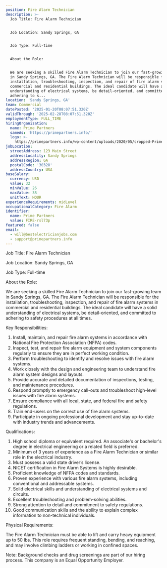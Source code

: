 ```yaml
---
position: Fire Alarm Technician
description: >-
  Job Title: Fire Alarm Technician


  Job Location: Sandy Springs, GA


  Job Type: Full-time


  About the Role:


  We are seeking a skilled Fire Alarm Technician to join our fast-growing team
  in Sandy Springs, GA. The Fire Alarm Technician will be responsible for the
  installation, troubleshooting, inspection, and repair of fire alarm systems in
  commercial and residential buildings. The ideal candidate will have a solid
  understanding of electrical systems, be detail-oriented, and committed to
  adhering to s...
location: 'Sandy Springs, GA'
team: Commercial
datePosted: '2025-01-20T08:07:51.320Z'
validThrough: '2025-02-28T08:07:51.320Z'
employmentType: FULL_TIME
hiringOrganization:
  name: Prime Partners
  sameAs: 'https://primepartners.info/'
  logo: >-
    https://primepartners.info/wp-content/uploads/2020/05/cropped-Prime-Partners-Logo-NO-BG-1-1.png
jobLocation:
  streetAddress: 123 Main Street
  addressLocality: Sandy Springs
  addressRegion: GA
  postalCode: '30328'
  addressCountry: USA
baseSalary:
  currency: USD
  value: 32
  minValue: 26
  maxValue: 38
  unitText: HOUR
experienceRequirements: midLevel
occupationalCategory: Fire Alarm
identifier:
  name: Prime Partners
  value: FIRE-rsl73p
featured: false
email:
  - will@bestelectricianjobs.com
  - support@primepartners.info
---
```




Job Title: Fire Alarm Technician

Job Location: Sandy Springs, GA

Job Type: Full-time

About the Role:

We are seeking a skilled Fire Alarm Technician to join our fast-growing team in Sandy Springs, GA. The Fire Alarm Technician will be responsible for the installation, troubleshooting, inspection, and repair of fire alarm systems in commercial and residential buildings. The ideal candidate will have a solid understanding of electrical systems, be detail-oriented, and committed to adhering to safety procedures at all times.

Key Responsibilities:

1. Install, maintain, and repair fire alarm systems in accordance with National Fire Protection Association (NFPA) codes.
2. Inspect, test, and repair fire alarm equipment and system components regularly to ensure they are in perfect working condition.
3. Perform troubleshooting to identify and resolve issues with fire alarm systems.
4. Work closely with the design and engineering team to understand fire alarm system designs and layouts.
5. Provide accurate and detailed documentation of inspections, testing, and maintenance procedures.
6. Respond promptly to emergency call-outs and troubleshoot high-level issues with fire alarm systems.
7. Ensure compliance with all local, state, and federal fire and safety regulations.
8. Train end-users on the correct use of fire alarm systems.
9. Participate in ongoing professional development and stay up-to-date with industry trends and advancements.

Qualifications:

1. High school diploma or equivalent required. An associate's or bachelor's degree in electrical engineering or a related field is preferred.
2. Minimum of 3 years of experience as a Fire Alarm Technician or similar role in the electrical industry.
3. Must possess a valid state driver’s license.
4. NICET certification in Fire Alarm Systems is highly desirable.
5. Proficient knowledge of NFPA codes and standards.
6. Proven experience with various fire alarm systems, including conventional and addressable systems.
7. Solid electrical skills and understanding of electrical systems and circuits.
8. Excellent troubleshooting and problem-solving abilities.
9. Strong attention to detail and commitment to safety regulations.
10. Good communication skills and the ability to explain complex information to non-technical individuals.

Physical Requirements:

The Fire Alarm Technician must be able to lift and carry heavy equipment up to 50 lbs. This role requires frequent standing, bending, and reaching, and may involve climbing ladders or working in confined spaces. 

Note: Background checks and drug screenings are part of our hiring process. This company is an Equal Opportunity Employer.

